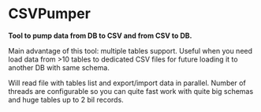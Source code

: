 # CSVPumper

**Tool to pump data from DB to CSV and from CSV to DB.** 

Main advantage of this tool: multiple tables support. Useful when you need load data from >10 tables to dedicated CSV files for future loading it to another DB with same schema. 

Will read file with tables list and export/import data in parallel. Number of threads are configurable so you can quite fast work with quite big schemas and huge tables up to 2 bil records.
